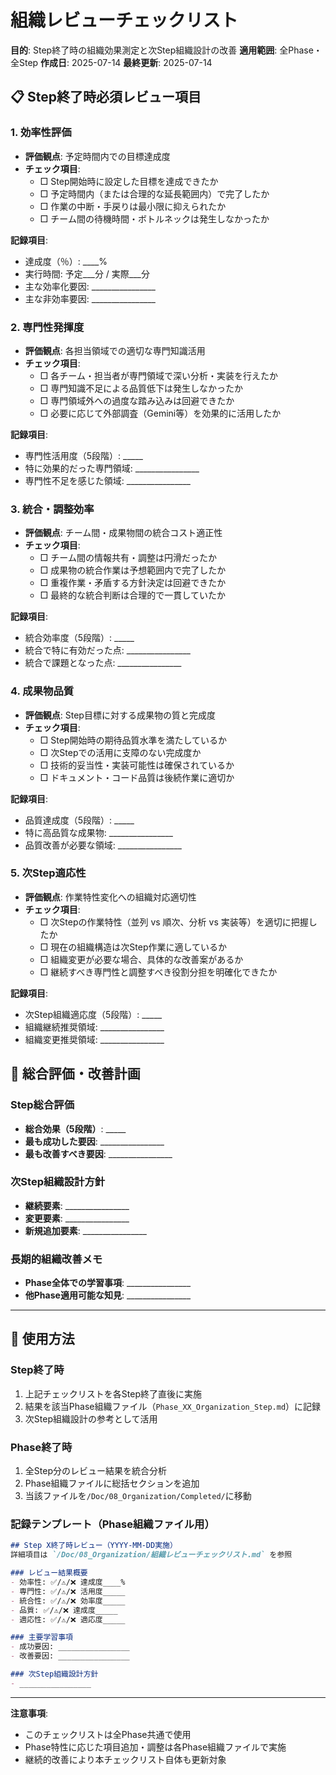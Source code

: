 # 組織レビューチェックリスト

**目的**: Step終了時の組織効果測定と次Step組織設計の改善
**適用範囲**: 全Phase・全Step
**作成日**: 2025-07-14
**最終更新**: 2025-07-14

## 📋 Step終了時必須レビュー項目

### **1. 効率性評価**
- **評価観点**: 予定時間内での目標達成度
- **チェック項目**:
  - □ Step開始時に設定した目標を達成できたか
  - □ 予定時間内（または合理的な延長範囲内）で完了したか
  - □ 作業の中断・手戻りは最小限に抑えられたか
  - □ チーム間の待機時間・ボトルネックは発生しなかったか

**記録項目**: 
- 達成度（％）: ____%
- 実行時間: 予定___分 / 実際___分
- 主な効率化要因: ________________
- 主な非効率要因: ________________

### **2. 専門性発揮度**
- **評価観点**: 各担当領域での適切な専門知識活用
- **チェック項目**:
  - □ 各チーム・担当者が専門領域で深い分析・実装を行えたか
  - □ 専門知識不足による品質低下は発生しなかったか
  - □ 専門領域外への過度な踏み込みは回避できたか
  - □ 必要に応じて外部調査（Gemini等）を効果的に活用したか

**記録項目**:
- 専門性活用度（5段階）: _____
- 特に効果的だった専門領域: ________________
- 専門性不足を感じた領域: ________________

### **3. 統合・調整効率**
- **評価観点**: チーム間・成果物間の統合コスト適正性
- **チェック項目**:
  - □ チーム間の情報共有・調整は円滑だったか
  - □ 成果物の統合作業は予想範囲内で完了したか
  - □ 重複作業・矛盾する方針決定は回避できたか
  - □ 最終的な統合判断は合理的で一貫していたか

**記録項目**:
- 統合効率度（5段階）: _____
- 統合で特に有効だった点: ________________
- 統合で課題となった点: ________________

### **4. 成果物品質**
- **評価観点**: Step目標に対する成果物の質と完成度
- **チェック項目**:
  - □ Step開始時の期待品質水準を満たしているか
  - □ 次Stepでの活用に支障のない完成度か
  - □ 技術的妥当性・実装可能性は確保されているか
  - □ ドキュメント・コード品質は後続作業に適切か

**記録項目**:
- 品質達成度（5段階）: _____
- 特に高品質な成果物: ________________
- 品質改善が必要な領域: ________________

### **5. 次Step適応性**
- **評価観点**: 作業特性変化への組織対応適切性
- **チェック項目**:
  - □ 次Stepの作業特性（並列 vs 順次、分析 vs 実装等）を適切に把握したか
  - □ 現在の組織構造は次Step作業に適しているか
  - □ 組織変更が必要な場合、具体的な改善案があるか
  - □ 継続すべき専門性と調整すべき役割分担を明確化できたか

**記録項目**:
- 次Step組織適応度（5段階）: _____
- 組織継続推奨領域: ________________
- 組織変更推奨領域: ________________

## 🎯 総合評価・改善計画

### **Step総合評価**
- **総合効果（5段階）**: _____
- **最も成功した要因**: ________________
- **最も改善すべき要因**: ________________

### **次Step組織設計方針**
- **継続要素**: ________________
- **変更要素**: ________________
- **新規追加要素**: ________________

### **長期的組織改善メモ**
- **Phase全体での学習事項**: ________________
- **他Phase適用可能な知見**: ________________

---

## 📝 使用方法

### **Step終了時**
1. 上記チェックリストを各Step終了直後に実施
2. 結果を該当Phase組織ファイル（`Phase_XX_Organization_Step.md`）に記録
3. 次Step組織設計の参考として活用

### **Phase終了時**
1. 全Step分のレビュー結果を統合分析
2. Phase組織ファイルに総括セクションを追加
3. 当該ファイルを`/Doc/08_Organization/Completed/`に移動

### **記録テンプレート（Phase組織ファイル用）**
```markdown
## Step X終了時レビュー（YYYY-MM-DD実施）
詳細項目は `/Doc/08_Organization/組織レビューチェックリスト.md` を参照

### レビュー結果概要
- 効率性: ✅/⚠️/❌ 達成度____%
- 専門性: ✅/⚠️/❌ 活用度_____
- 統合性: ✅/⚠️/❌ 効率度_____
- 品質: ✅/⚠️/❌ 達成度_____
- 適応性: ✅/⚠️/❌ 適応度_____

### 主要学習事項
- 成功要因: ________________
- 改善要因: ________________

### 次Step組織設計方針
- ________________
```

---

**注意事項**:
- このチェックリストは全Phase共通で使用
- Phase特性に応じた項目追加・調整は各Phase組織ファイルで実施
- 継続的改善により本チェックリスト自体も更新対象
